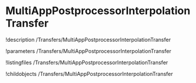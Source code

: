 <!-- MOOSE Documentation Stub: Remove this when content is added. -->

# MultiAppPostprocessorInterpolationTransfer
!description /Transfers/MultiAppPostprocessorInterpolationTransfer

!parameters /Transfers/MultiAppPostprocessorInterpolationTransfer

!listingfiles /Transfers/MultiAppPostprocessorInterpolationTransfer

!childobjects /Transfers/MultiAppPostprocessorInterpolationTransfer
